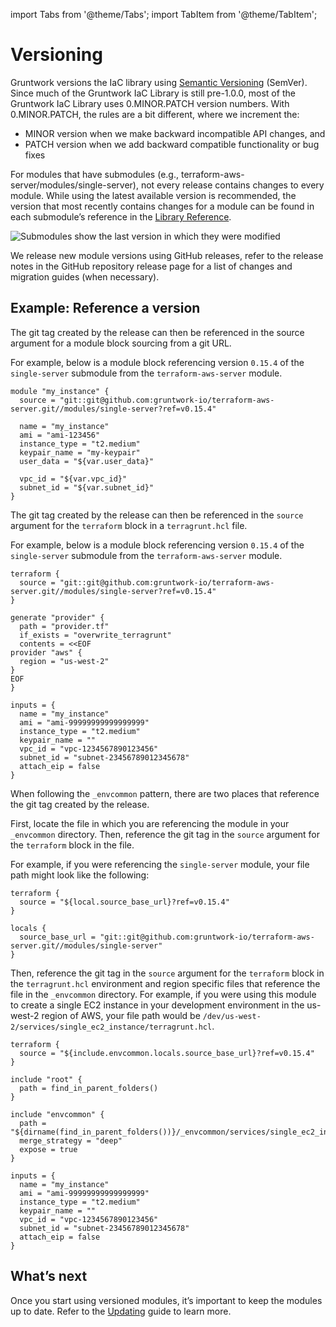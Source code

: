 import Tabs from '@theme/Tabs';
import TabItem from '@theme/TabItem';

# Versioning

Gruntwork versions the IaC library using [Semantic Versioning](https://semver.org/) (SemVer). Since much of the Gruntwork IaC Library is still pre-1.0.0, most of the Gruntwork IaC Library uses 0.MINOR.PATCH version numbers. With 0.MINOR.PATCH, the rules are a bit different, where we increment the:

- MINOR version when we make backward incompatible API changes, and
- PATCH version when we add backward compatible functionality or bug fixes

For modules that have submodules (e.g., terraform-aws-server/modules/single-server), not every release contains changes to every module. While using the latest available version is recommended, the version that most recently contains changes for a module can be found in each submodule’s reference in the [Library Reference](../reference/index.md).

![Submodules show the last version in which they were modified](/img/iac/stay-up-to-date/version/module_release_tag_versions.png)

We release new module versions using GitHub releases, refer to the release notes in the GitHub repository release page for a list of changes and migration guides (when necessary).

## Example: Reference a version

<Tabs groupId="tool-choice">
<TabItem value="Terraform" label="Terraform" default>

The git tag created by the release can then be referenced in the source argument for a module block sourcing from a git URL.

For example, below is a module block referencing version `0.15.4` of the `single-server` submodule from the `terraform-aws-server` module.
```hcl
module "my_instance" {
  source = "git::git@github.com:gruntwork-io/terraform-aws-server.git//modules/single-server?ref=v0.15.4"

  name = "my_instance"
  ami = "ami-123456"
  instance_type = "t2.medium"
  keypair_name = "my-keypair"
  user_data = "${var.user_data}"

  vpc_id = "${var.vpc_id}"
  subnet_id = "${var.subnet_id}"
}
```

</TabItem>
<TabItem value="Terragrunt" label="Terragrunt">

The git tag created by the release can then be referenced in the `source` argument for the `terraform` block in a `terragrunt.hcl` file.

For example, below is a module block referencing version `0.15.4` of the `single-server` submodule from the `terraform-aws-server` module.

```hcl
terraform {
  source = "git::git@github.com:gruntwork-io/terraform-aws-server.git//modules/single-server?ref=v0.15.4"
}

generate "provider" {
  path = "provider.tf"
  if_exists = "overwrite_terragrunt"
  contents = <<EOF
provider "aws" {
  region = "us-west-2"
}
EOF
}

inputs = {
  name = "my_instance"
  ami = "ami-99999999999999999"
  instance_type = "t2.medium"
  keypair_name = ""
  vpc_id = "vpc-1234567890123456"
  subnet_id = "subnet-23456789012345678"
  attach_eip = false
}
```

</TabItem>
<TabItem value="Terragrunt with _envcommon" label="_envcommon (Terragrunt)">

When following the `_envcommon` pattern, there are two places that reference the git tag created by the release.

First, locate the file in which you are referencing the module in your `_envcommon` directory. Then, reference the git tag in the `source` argument for the `terraform` block in the file.

For example, if you were referencing the `single-server` module, your file path might look like the following:
```hcl title=_envcommon/services/single_ec2_instance.hcl
terraform {
  source = "${local.source_base_url}?ref=v0.15.4"
}

locals {
  source_base_url = "git::git@github.com:gruntwork-io/terraform-aws-server.git//modules/single-server"
}
```

Then, reference the git tag in the `source` argument for the `terraform` block in the `terragrunt.hcl` environment and region specific files that reference the file in the `_envcommon` directory. For example, if you were using this module to create a single EC2 instance in your development environment in the us-west-2 region of AWS, your file path would be `/dev/us-west-2/services/single_ec2_instance/terragrunt.hcl`.

```hcl title=/dev/us-west-2/services/single_ec2_instance/terragrunt.hcl
terraform {
  source = "${include.envcommon.locals.source_base_url}?ref=v0.15.4"
}

include "root" {
  path = find_in_parent_folders()
}

include "envcommon" {
  path = "${dirname(find_in_parent_folders())}/_envcommon/services/single_ec2_instance.hcl"
  merge_strategy = "deep"
  expose = true
}

inputs = {
  name = "my_instance"
  ami = "ami-99999999999999999"
  instance_type = "t2.medium"
  keypair_name = ""
  vpc_id = "vpc-1234567890123456"
  subnet_id = "subnet-23456789012345678"
  attach_eip = false
}
```

</TabItem>
</Tabs>

## What’s next

Once you start using versioned modules, it’s important to keep the modules up to date. Refer to the [Updating](./updating.md) guide to learn more.


<!-- ##DOCS-SOURCER-START
{
  "sourcePlugin": "local-copier",
  "hash": "b6043af6f9bb30befc8bd286769f8c15"
}
##DOCS-SOURCER-END -->
